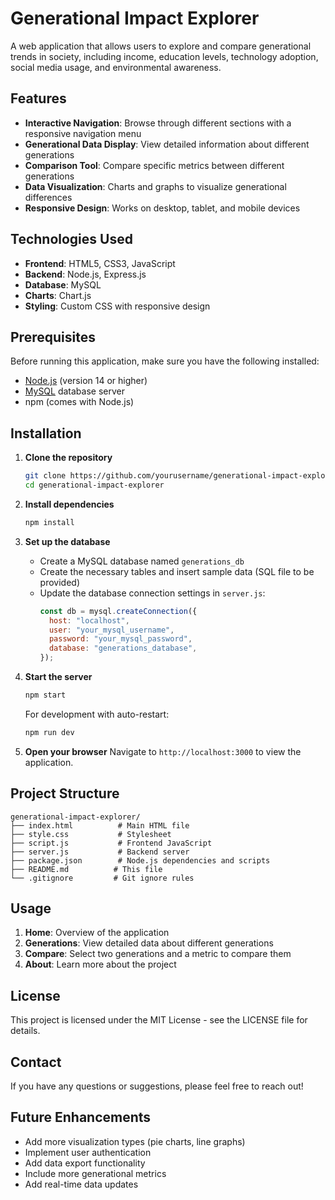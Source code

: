 # Generational Impact Explorer

A web application that allows users to explore and compare generational trends in society, including income, education levels, technology adoption, social media usage, and environmental awareness.

## Features

- **Interactive Navigation**: Browse through different sections with a responsive navigation menu
- **Generational Data Display**: View detailed information about different generations
- **Comparison Tool**: Compare specific metrics between different generations
- **Data Visualization**: Charts and graphs to visualize generational differences
- **Responsive Design**: Works on desktop, tablet, and mobile devices

## Technologies Used

- **Frontend**: HTML5, CSS3, JavaScript
- **Backend**: Node.js, Express.js
- **Database**: MySQL
- **Charts**: Chart.js
- **Styling**: Custom CSS with responsive design

## Prerequisites

Before running this application, make sure you have the following installed:

- [Node.js](https://nodejs.org/) (version 14 or higher)
- [MySQL](https://www.mysql.com/) database server
- npm (comes with Node.js)

## Installation

1. **Clone the repository**
   ```bash
   git clone https://github.com/yourusername/generational-impact-explorer.git
   cd generational-impact-explorer
   ```

2. **Install dependencies**
   ```bash
   npm install
   ```

3. **Set up the database**
   - Create a MySQL database named `generations_db`
   - Create the necessary tables and insert sample data (SQL file to be provided)
   - Update the database connection settings in `server.js`:
     ```javascript
     const db = mysql.createConnection({
       host: "localhost",
       user: "your_mysql_username",
       password: "your_mysql_password",
       database: "generations_database",
     });
     ```

4. **Start the server**
   ```bash
   npm start
   ```
   
   For development with auto-restart:
   ```bash
   npm run dev
   ```

5. **Open your browser**
   Navigate to `http://localhost:3000` to view the application.

## Project Structure

```
generational-impact-explorer/
├── index.html          # Main HTML file
├── style.css           # Stylesheet
├── script.js           # Frontend JavaScript
├── server.js           # Backend server
├── package.json        # Node.js dependencies and scripts
├── README.md          # This file
└── .gitignore         # Git ignore rules
```

## Usage

1. **Home**: Overview of the application
2. **Generations**: View detailed data about different generations
3. **Compare**: Select two generations and a metric to compare them
4. **About**: Learn more about the project





## License

This project is licensed under the MIT License - see the LICENSE file for details.

## Contact

If you have any questions or suggestions, please feel free to reach out!

## Future Enhancements

- Add more visualization types (pie charts, line graphs)
- Implement user authentication
- Add data export functionality
- Include more generational metrics
- Add real-time data updates
